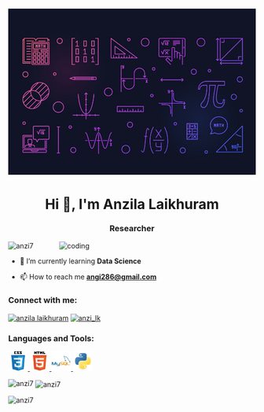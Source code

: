 ![logo](https://github.com/anzi7/anzi7/blob/main/banner.jpg)

<h1 align="center">Hi 👋, I'm Anzila Laikhuram</h1>
<h3 align="center">Researcher</h3>

<img align="right" alt="coding" width="400" src="https://images-wixmp-ed30a86b8c4ca887773594c2.wixmp.com/f/2053de9e-0774-4d3f-80a9-d82a2e8b567c/d80posw-1742c661-06d0-477c-915a-cf7ee7daac54.gif?token=eyJ0eXAiOiJKV1QiLCJhbGciOiJIUzI1NiJ9.eyJzdWIiOiJ1cm46YXBwOjdlMGQxODg5ODIyNjQzNzNhNWYwZDQxNWVhMGQyNmUwIiwiaXNzIjoidXJuOmFwcDo3ZTBkMTg4OTgyMjY0MzczYTVmMGQ0MTVlYTBkMjZlMCIsIm9iaiI6W1t7InBhdGgiOiJcL2ZcLzIwNTNkZTllLTA3NzQtNGQzZi04MGE5LWQ4MmEyZThiNTY3Y1wvZDgwcG9zdy0xNzQyYzY2MS0wNmQwLTQ3N2MtOTE1YS1jZjdlZTdkYWFjNTQuZ2lmIn1dXSwiYXVkIjpbInVybjpzZXJ2aWNlOmZpbGUuZG93bmxvYWQiXX0.VxGy4gQFLEB-C0ZURN6TY5RWamp_ymKEc6kTaH-w8-Q">

<p align="left"> <img src="https://komarev.com/ghpvc/?username=anzi7&label=Profile%20views&color=0e75b6&style=flat" alt="anzi7" /> </p>

- 🌱 I’m currently learning **Data Science**

- 📫 How to reach me **angi286@gmail.com**

<h3 align="left">Connect with me:</h3>
<p align="left">
<a href="https://linkedin.com/in/anzila laikhuram" target="blank"><img align="center" src="https://raw.githubusercontent.com/rahuldkjain/github-profile-readme-generator/master/src/images/icons/Social/linked-in-alt.svg" alt="anzila laikhuram" height="30" width="40" /></a>
<a href="https://instagram.com/anzi_lk" target="blank"><img align="center" src="https://raw.githubusercontent.com/rahuldkjain/github-profile-readme-generator/master/src/images/icons/Social/instagram.svg" alt="anzi_lk" height="30" width="40" /></a>
</p>

<h3 align="left">Languages and Tools:</h3>
<p align="left"> <a href="https://www.w3schools.com/css/" target="_blank" rel="noreferrer"> <img src="https://raw.githubusercontent.com/devicons/devicon/master/icons/css3/css3-original-wordmark.svg" alt="css3" width="40" height="40"/> </a> <a href="https://www.w3.org/html/" target="_blank" rel="noreferrer"> <img src="https://raw.githubusercontent.com/devicons/devicon/master/icons/html5/html5-original-wordmark.svg" alt="html5" width="40" height="40"/> </a> <a href="https://www.mysql.com/" target="_blank" rel="noreferrer"> <img src="https://raw.githubusercontent.com/devicons/devicon/master/icons/mysql/mysql-original-wordmark.svg" alt="mysql" width="40" height="40"/> </a> <a href="https://www.python.org" target="_blank" rel="noreferrer"> <img src="https://raw.githubusercontent.com/devicons/devicon/master/icons/python/python-original.svg" alt="python" width="40" height="40"/> </a> </p>

<p><img align="left" src="https://github-readme-stats.vercel.app/api/top-langs?username=anzi7&show_icons=true&locale=en&layout=compact" alt="anzi7" /></p>

<p>&nbsp;<img align="center" src="https://github-readme-stats.vercel.app/api?username=anzi7&show_icons=true&locale=en" alt="anzi7" /></p>

<p><img align="center" src="https://github-readme-streak-stats.herokuapp.com/?user=anzi7&" alt="anzi7" /></p>
